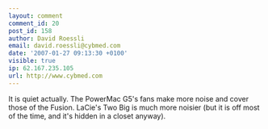 ```yaml
---
layout: comment
comment_id: 20
post_id: 158
author: David Roessli
email: david.roessli@cybmed.com
date: '2007-01-27 09:13:30 +0100'
visible: true
ip: 62.167.235.105
url: http://www.cybmed.com
---
```

It is quiet actually. The PowerMac G5's fans make more noise and cover those of the Fusion. LaCie's Two Big is much more noisier (but it is off most of the time, and it's hidden in a closet anyway).
